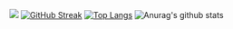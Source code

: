 <a href="https://opgc.me/#/users/minhyeok8278" target="_blank"><img src="https://api.opgc.me/githubs/users/minhyeok8278/tag/?theme=basic" /></a>
[![GitHub Streak](https://github-readme-streak-stats.herokuapp.com?user=minhyeok8278&theme=neon-palenight&locale=ko)](https://git.io/streak-stats)
[![Top Langs](https://github-readme-stats.vercel.app/api/top-langs/?username=minhyeok8278&layout=compact)](https://github.com/anuraghazra/github-readme-stats)
![Anurag's github stats](https://github-readme-stats.vercel.app/api?username=minhyeok8278&show_icons=true&theme=tokyonight)
